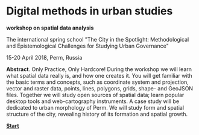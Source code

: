 # Digital methods in urban studies
<b>workshop on spatial data analysis</b>

The international spring school "The City in the Spotlight: Methodological and Epistemological Challenges for Studying Urban Governance" 

15-20 April 2018, Perm, Russia

<b>Abstract</b>. Only Practice, Only Hardcore! During the workshop we will learn what spatial data really is, and how one creates it. You will get familiar with the basic terms and concepts, such as coordinate system and projection, vector and raster data, points, lines, polygons, grids, shape- and GeoJSON files. Together we will study open sources of spatial data; learn popular desktop tools and web-cartography instruments. A case study will be dedicated to urban morphology of Perm. We will study form and spatial structure of the city, revealing history of its formation and spatial growth.

<a href="https://alschel.github.io/digital-methods-workshop-Perm/"><b>Start</b><a>
